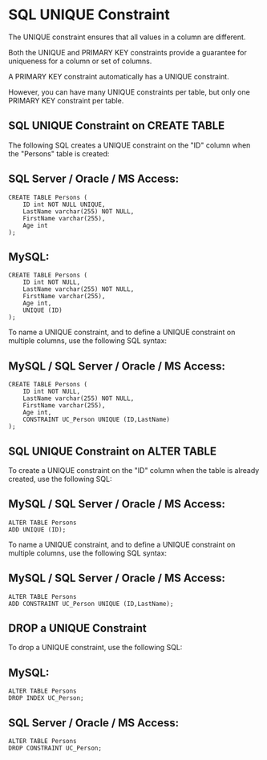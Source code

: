 # SQL UNIQUE Constraint
The UNIQUE constraint ensures that all values in a column are different.

Both the UNIQUE and PRIMARY KEY constraints provide a guarantee for uniqueness for a column or set of columns.

A PRIMARY KEY constraint automatically has a UNIQUE constraint.

However, you can have many UNIQUE constraints per table, but only one PRIMARY KEY constraint per table.

## SQL UNIQUE Constraint on CREATE TABLE
The following SQL creates a UNIQUE constraint on the "ID" column when the "Persons" table is created:

## SQL Server / Oracle / MS Access:
```
CREATE TABLE Persons (
    ID int NOT NULL UNIQUE,
    LastName varchar(255) NOT NULL,
    FirstName varchar(255),
    Age int
);
```

## MySQL:
```
CREATE TABLE Persons (
    ID int NOT NULL,
    LastName varchar(255) NOT NULL,
    FirstName varchar(255),
    Age int,
    UNIQUE (ID)
);
```

To name a UNIQUE constraint, and to define a UNIQUE constraint on multiple columns, use the following SQL syntax:

## MySQL / SQL Server / Oracle / MS Access:
```
CREATE TABLE Persons (
    ID int NOT NULL,
    LastName varchar(255) NOT NULL,
    FirstName varchar(255),
    Age int,
    CONSTRAINT UC_Person UNIQUE (ID,LastName)
);
```

## SQL UNIQUE Constraint on ALTER TABLE
To create a UNIQUE constraint on the "ID" column when the table is already created, use the following SQL:

## MySQL / SQL Server / Oracle / MS Access:
```
ALTER TABLE Persons
ADD UNIQUE (ID);
```

To name a UNIQUE constraint, and to define a UNIQUE constraint on multiple columns, use the following SQL syntax:

## MySQL / SQL Server / Oracle / MS Access:
```
ALTER TABLE Persons
ADD CONSTRAINT UC_Person UNIQUE (ID,LastName);
```

## DROP a UNIQUE Constraint
To drop a UNIQUE constraint, use the following SQL:

## MySQL:
```
ALTER TABLE Persons
DROP INDEX UC_Person;
```

## SQL Server / Oracle / MS Access:
```
ALTER TABLE Persons
DROP CONSTRAINT UC_Person;
```